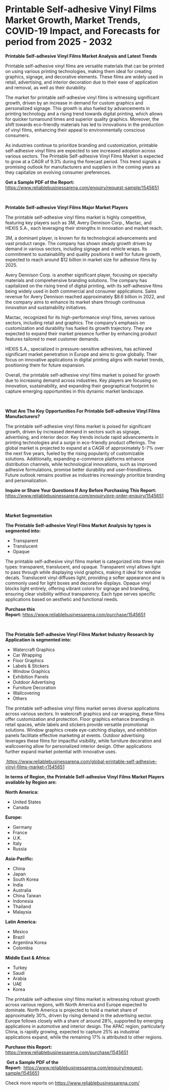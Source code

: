 <p><h1>Printable Self-adhesive Vinyl Films Market Growth, Market Trends, COVID-19 Impact, and Forecasts for period from 2025 - 2032</h1></p><p><strong>Printable Self-adhesive Vinyl Films Market Analysis and Latest Trends</strong></p>
<p><p>Printable self-adhesive vinyl films are versatile materials that can be printed on using various printing technologies, making them ideal for creating graphics, signage, and decorative elements. These films are widely used in retail, advertising, and interior decoration due to their ease of application and removal, as well as their durability.</p><p>The market for printable self-adhesive vinyl films is witnessing significant growth, driven by an increase in demand for custom graphics and personalized signage. This growth is also fueled by advancements in printing technology and a rising trend towards digital printing, which allows for quicker turnaround times and superior quality graphics. Moreover, the shift towards eco-friendly materials has led to innovations in the production of vinyl films, enhancing their appeal to environmentally conscious consumers.</p><p>As industries continue to prioritize branding and customization, printable self-adhesive vinyl films are expected to see increased adoption across various sectors. The Printable Self-adhesive Vinyl Films Market is expected to grow at a CAGR of 9.3% during the forecast period. This trend signals a promising outlook for manufacturers and suppliers in the coming years as they capitalize on evolving consumer preferences.</p></p>
<p><strong>Get a Sample PDF of the Report:&nbsp;</strong> <a href="https://www.reliablebusinessarena.com/enquiry/request-sample/1545651?utm_campaign=2942&utm_medium=2&utm_source=Github&utm_content=ia&utm_term=02042025&utm_id=printable-self-adhesive-vinyl-films">https://www.reliablebusinessarena.com/enquiry/request-sample/1545651</a></p>
<p>&nbsp;</p>
<p><strong>Printable Self-adhesive Vinyl Films Major Market Players</strong></p>
<p><p>The printable self-adhesive vinyl films market is highly competitive, featuring key players such as 3M, Avery Dennison Corp., Mactac, and HEXIS S.A., each leveraging their strengths in innovation and market reach.</p><p>3M, a dominant player, is known for its technological advancements and vast product range. The company has shown steady growth driven by demand in various sectors, including signage and vehicle wraps. Its commitment to sustainability and quality positions it well for future growth, expected to reach around $12 billion in market size for adhesive films by 2025.</p><p>Avery Dennison Corp. is another significant player, focusing on specialty materials and comprehensive branding solutions. The company has capitalized on the rising trend of digital printing, with its self-adhesive films being widely used in both commercial and consumer applications. Sales revenue for Avery Dennison reached approximately $8.6 billion in 2022, and the company aims to enhance its market share through continuous innovation and sustainability initiatives.</p><p>Mactac, recognized for its high-performance vinyl films, serves various sectors, including retail and graphics. The company’s emphasis on customization and durability has fueled its growth trajectory. They are expected to expand their market presence further by enhancing product features tailored to meet customer demands.</p><p>HEXIS S.A., specialized in pressure-sensitive adhesives, has achieved significant market penetration in Europe and aims to grow globally. Their focus on innovative applications in digital printing aligns with market trends, positioning them for future expansion.</p><p>Overall, the printable self-adhesive vinyl films market is poised for growth due to increasing demand across industries. Key players are focusing on innovation, sustainability, and expanding their geographical footprint to capture emerging opportunities in this dynamic market landscape.</p></p>
<p>&nbsp;</p>
<p><strong>What Are The Key Opportunities For Printable Self-adhesive Vinyl Films Manufacturers?</strong></p>
<p><p>The printable self-adhesive vinyl films market is poised for significant growth, driven by increased demand in sectors such as signage, advertising, and interior decor. Key trends include rapid advancements in printing technologies and a surge in eco-friendly product offerings. The global market is projected to expand at a CAGR of approximately 5-7% over the next five years, fueled by the rising popularity of customizable solutions. Additionally, expanding e-commerce platforms enhance distribution channels, while technological innovations, such as improved adhesive formulations, promise better durability and user-friendliness. Future outlook remains positive as industries increasingly prioritize branding and personalization.</p></p>
<p><strong>Inquire or Share Your Questions If Any Before Purchasing This Report:</strong> <a href="https://www.reliablebusinessarena.com/enquiry/pre-order-enquiry/1545651?utm_campaign=2942&utm_medium=2&utm_source=Github&utm_content=ia&utm_term=02042025&utm_id=printable-self-adhesive-vinyl-films">https://www.reliablebusinessarena.com/enquiry/pre-order-enquiry/1545651</a></p>
<p>&nbsp;</p>
<p><strong>Market Segmentation</strong></p>
<p><strong>The Printable Self-adhesive Vinyl Films Market Analysis by types is segmented into:</strong></p>
<p><ul><li>Transparent</li><li>Translucent</li><li>Opaque</li></ul></p>
<p><p>The printable self-adhesive vinyl films market is categorized into three main types: transparent, translucent, and opaque. Transparent vinyl allows light to pass through while displaying vivid graphics, making it ideal for window decals. Translucent vinyl diffuses light, providing a softer appearance and is commonly used for light boxes and decorative displays. Opaque vinyl blocks light entirely, offering vibrant colors for signage and branding, ensuring clear visibility without transparency. Each type serves specific applications based on aesthetic and functional needs.</p></p>
<p><strong>Purchase this Report:&nbsp;</strong><a href="https://www.reliablebusinessarena.com/purchase/1545651?utm_campaign=2942&utm_medium=2&utm_source=Github&utm_content=ia&utm_term=02042025&utm_id=printable-self-adhesive-vinyl-films">https://www.reliablebusinessarena.com/purchase/1545651</a></p>
<p>&nbsp;</p>
<p><strong>The Printable Self-adhesive Vinyl Films Market Industry Research by Application is segmented into:</strong></p>
<p><ul><li>Watercraft Graphics</li><li>Car Wrapping</li><li>Floor Graphics</li><li>Labels & Stickers</li><li>Window Graphics</li><li>Exhibition Panels</li><li>Outdoor Advertising</li><li>Furniture Decoration</li><li>Wallcovering</li><li>Others</li></ul></p>
<p><p>The printable self-adhesive vinyl films market serves diverse applications across various sectors. In watercraft graphics and car wrapping, these films offer customization and protection. Floor graphics enhance branding in retail spaces, while labels and stickers provide versatile promotional solutions. Window graphics create eye-catching displays, and exhibition panels facilitate effective marketing at events. Outdoor advertising leverages these films for impactful visibility, while furniture decoration and wallcovering allow for personalized interior design. Other applications further expand market potential with innovative uses.</p></p>
<p><a href="https://www.reliablebusinessarena.com/global-printable-self-adhesive-vinyl-films-market-r1545651?utm_campaign=2942&utm_medium=2&utm_source=Github&utm_content=ia&utm_term=02042025&utm_id=printable-self-adhesive-vinyl-films">&nbsp;https://www.reliablebusinessarena.com/global-printable-self-adhesive-vinyl-films-market-r1545651</a></p>
<p><strong>In terms of Region, the Printable Self-adhesive Vinyl Films Market Players available by Region are:</strong></p>
<p>
    <p> <strong> North America: </strong>
        <ul>
            <li>United States</li>
            <li>Canada</li>
        </ul>
        </p> 
    <p> <strong> Europe: </strong>
        <ul>
            <li>Germany</li>
            <li>France</li>
            <li>U.K.</li>
            <li>Italy</li>
            <li>Russia</li>
        </ul>
        </p> 
    <p> <strong> Asia-Pacific: </strong>
        <ul>
            <li>China</li>
            <li>Japan</li>
            <li>South Korea</li>
            <li>India</li>
            <li>Australia</li>
            <li>China Taiwan</li>
            <li>Indonesia</li>
            <li>Thailand</li>
            <li>Malaysia</li>
        </ul>
        </p> 
    <p> <strong> Latin America: </strong>
        <ul>
            <li>Mexico</li>
            <li>Brazil</li>
            <li>Argentina Korea</li>
            <li>Colombia</li>
        </ul>
        </p> 
    <p> <strong> Middle East & Africa: </strong>
        <ul>
            <li>Turkey</li>
            <li>Saudi</li>
            <li>Arabia</li>
            <li>UAE</li>
            <li>Korea</li>
        </ul>
    </p>
    </p>
<p><p>The printable self-adhesive vinyl films market is witnessing robust growth across various regions, with North America and Europe expected to dominate. North America is projected to hold a market share of approximately 30%, driven by rising demand in the advertising sector. Europe follows closely with a share of around 28%, supported by emerging applications in automotive and interior design. The APAC region, particularly China, is rapidly growing, expected to capture 25% as industrial applications expand, while the remaining 17% is attributed to other regions.</p></p>
<p><strong>Purchase this Report: </strong><a href="https://www.reliablebusinessarena.com/purchase/1545651?utm_campaign=2942&utm_medium=2&utm_source=Github&utm_content=ia&utm_term=02042025&utm_id=printable-self-adhesive-vinyl-films">https://www.reliablebusinessarena.com/purchase/1545651</a></p>
<p>&nbsp;<strong>Get a Sample PDF of the Report:&nbsp;&nbsp;</strong><a href="https://www.reliablebusinessarena.com/enquiry/request-sample/1545651?utm_campaign=2942&utm_medium=2&utm_source=Github&utm_content=ia&utm_term=02042025&utm_id=printable-self-adhesive-vinyl-films">https://www.reliablebusinessarena.com/enquiry/request-sample/1545651</a></p>
<p><strong></strong></p>
<p>Check more reports on <a href="https://www.reliablebusinessarena.com/?utm_campaign=2942&utm_medium=2&utm_source=Github&utm_content=ia&utm_term=02042025&utm_id=printable-self-adhesive-vinyl-films">https://www.reliablebusinessarena.com/</a></p>